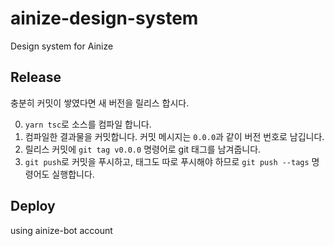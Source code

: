 # ainize-design-system
Design system for Ainize

## Release

충분히 커밋이 쌓였다면 새 버전을 릴리스 합시다.

0. `yarn tsc`로 소스를 컴파일 합니다.
0. 컴파일한 결과물을 커밋합니다. 커밋 메시지는 `0.0.0`과 같이 버전 번호로 남깁니다.
0. 릴리스 커밋에 `git tag v0.0.0` 명령어로 git 태그를 남겨줍니다.
0. `git push`로 커밋을 푸시하고, 태그도 따로 푸시해야 하므로 `git push --tags` 명령어도 실행합니다.

## Deploy

using ainize-bot account
